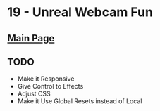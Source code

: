 # 19 - Unreal Webcam Fun

## <a href='https://github.com/Mugilan-Codes/javascript-30'>Main Page</a>

## TODO

- Make it Responsive
- Give Control to Effects
- Adjust CSS
- Make it Use Global Resets instead of Local
